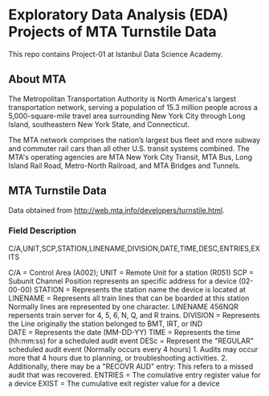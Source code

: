# Exploratory Data Analysis (EDA) Projects of MTA Turnstile Data

This repo contains Project-01 at Istanbul Data Science Academy.

## About MTA

The Metropolitan Transportation Authority is North America's largest transportation network, serving a population of 15.3 million people across a 5,000-square-mile travel area surrounding New York City through Long Island, southeastern New York State, and Connecticut.

The MTA network comprises the nation’s largest bus fleet and more subway and commuter rail cars than all other U.S. transit systems combined. The MTA's operating agencies are MTA New York City Transit, MTA Bus, Long Island Rail Road, Metro-North Railroad, and MTA Bridges and Tunnels. 

## MTA Turnstile Data

Data obtained from http://web.mta.info/developers/turnstile.html. 

### Field Description

C/A,UNIT,SCP,STATION,LINENAME,DIVISION,DATE,TIME,DESC,ENTRIES,EXITS


C/A      = Control Area (A002);
UNIT     = Remote Unit for a station (R051)
SCP      = Subunit Channel Position represents an specific address for a device (02-00-00)
STATION  = Represents the station name the device is located at
LINENAME = Represents all train lines that can be boarded at this station
           Normally lines are represented by one character.  LINENAME 456NQR repersents train server for 4, 5, 6, N, Q, and R trains.
DIVISION = Represents the Line originally the station belonged to BMT, IRT, or IND   
DATE     = Represents the date (MM-DD-YY)
TIME     = Represents the time (hh:mm:ss) for a scheduled audit event
DESc     = Represent the "REGULAR" scheduled audit event (Normally occurs every 4 hours)
           1. Audits may occur more that 4 hours due to planning, or troubleshooting activities. 
           2. Additionally, there may be a "RECOVR AUD" entry: This refers to a missed audit that was recovered. 
ENTRIES  = The comulative entry register value for a device
EXIST    = The cumulative exit register value for a device
